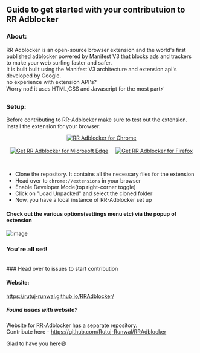 ## Guide to get started with your contributuion to RR Adblocker

### About:
RR Adblocker is an open-source browser extension and the world's first published adblocker powered by Manifest V3 that blocks ads and trackers to make your web surfing faster and safer.
<br>
It is built  built using the Manifest V3 architecture and extension api's developed by Google.
<br />
no experience with extension API's? 
<br/>
Worry not! it uses HTML,CSS and Javascript for the most part⚡

### Setup:
Before contributing to RR-Adblocker make sure to test out the extension.
<br/>
Install the extension for your browser:
<p align="center">
<a href="https://bit.ly/rradb_chrome"><img src="https://raw.githubusercontent.com/Rutuj-Runwal/RR-Adblocker/main/assets/chrome.png" alt="RR Adblocker for Chrome"></a>
  <br />
  <br />
<a href="https://bit.ly/rr-adblocker_microsoft-edge"><img src="https://raw.githubusercontent.com/Rutuj-Runwal/RR-Adblocker/main/assets/edge.png" alt="Get RR Adblocker for Microsoft Edge"></a>
  &nbsp;&nbsp;&nbsp;
<a href="https://mzl.la/3BhY6C9"><img src="https://raw.githubusercontent.com/Rutuj-Runwal/RR-Adblocker/main/assets/firefox.png" alt="Get RR Adblocker for Firefox"></a> 
</p>
<br/>

 - Clone the repository. It contains all the necessary files for the extension
- Head over to `chrome://extensions` in your browser
- Enable Developer Mode(top right-corner toggle)
- Click on "Load Unpacked" and select the cloned folder
- Now, you have a local instance of RR-Adblocker set up 

#### Check out the various options(settings menu etc) via the popup of extension
![image](https://user-images.githubusercontent.com/59436520/194697111-9bd74c2a-35b7-404f-b4c4-9f4631cc051a.png)

### You're all set! 
<br />
### Head over to issues to start contribution

#### Website:
https://rutuj-runwal.github.io/RRAdblocker/ <br>
##### Found issues with website?<br>
Website for RR-Adblocker has a separate repository.<br>
Contribute here - https://github.com/Rutuj-Runwal/RRAdblocker



Glad to have you here😄
